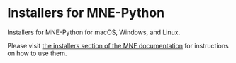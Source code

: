# Installers for MNE-Python

Installers for MNE-Python for macOS, Windows, and Linux.

Please visit [the installers section of the MNE documentation](https://mne.tools/dev/install/installers.html) for instructions on how to use them.
